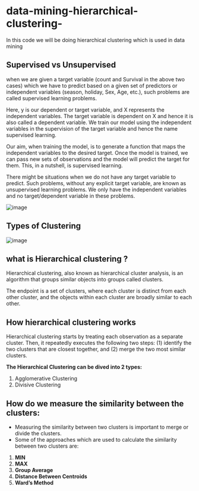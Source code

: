 # data-mining-hierarchical-clustering-
In this code we will be doing hierarchical clustering which is used in data mining 

## Supervised vs Unsupervised

when we are given a target variable (count and Survival in the above two cases) which we have to predict based on a given set of predictors or independent variables (season, holiday, Sex, Age, etc.), such problems are called supervised learning problems.

Here, y is our dependent or target variable, and X represents the independent variables. The target variable is dependent on X and hence it is also called a dependent variable. We train our model using the independent variables in the supervision of the target variable and hence the name supervised learning.

Our aim, when training the model, is to generate a function that maps the independent variables to the desired target. Once the model is trained, we can pass new sets of observations and the model will predict the target for them. This, in a nutshell, is supervised learning.

There might be situations when we do not have any target variable to predict. Such problems, without any explicit target variable, are known as unsupervised learning problems. We only have the independent variables and no target/dependent variable in these problems.



![image](https://user-images.githubusercontent.com/63282184/135309663-34655ded-2dfb-4997-b355-a37344090d96.png)






## Types of Clustering

![image](https://user-images.githubusercontent.com/63282184/134457458-2a8f77b6-3b56-476e-9d0b-a61d7cf90bc7.png)

## what is Hierarchical clustering ?

Hierarchical clustering, also known as hierarchical cluster analysis, is an algorithm that groups similar objects into groups called clusters.

The endpoint is a set of clusters, where each cluster is distinct from each other cluster, and the objects within each cluster are broadly similar to each other.

## How hierarchical clustering works
Hierarchical clustering starts by treating each observation as a separate cluster. Then, it repeatedly executes the following two steps: (1) identify the two clusters that are closest together, and (2) merge the two most similar clusters. 




**The Hierarchical Clustering can be dived into 2 types:**
1. Agglomerative Clustering
2. Divisive Clustering


## How do we measure the similarity between the clusters:

- Measuring the similarity between two clusters is important to merge or divide the clusters. 
- Some of the approaches which are used to calculate the similarity between two clusters are:

1. **MIN**
2. **MAX**
3. **Group Average**
4. **Distance Between Centroids**
5. **Ward’s Method**
